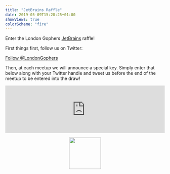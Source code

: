 ```yaml
---
title: "JetBrains Raffle"
date: 2019-05-09T15:28:25+01:00
showViews: true
colorScheme: "fire"
---
```


Enter the London Gophers [JetBrains](https://www.jetbrains.com) raffle!

First things first, follow us on Twitter:

<a href="https://twitter.com/LondonGophers?ref_src=twsrc%5Etfw" class="twitter-follow-button" data-show-count="false">Follow @LondonGophers</a><script async src="https://platform.twitter.com/widgets.js" charset="utf-8"></script>

Then, at each meetup we will announce a special key. Simply enter that below along with your Twitter handle and tweet us
before the end of the meetup to be entered into the draw!

<iframe src="https://londongophers.github.io/raffle/?greeting=Hey%20%40LondonGophers%2C%20please%20enter%20me%20into%20the%20%40jetbrains%20raffle!&amp;hashtags=LondonGophers" style="border:0px;width:100%;overflow:hidden"></iframe>

<a href="https://www.jetbrains.com"><img src="/images/jetbrains.png" width="100px" style="display:block; margin-left: auto; margin-right: auto"/></a>
